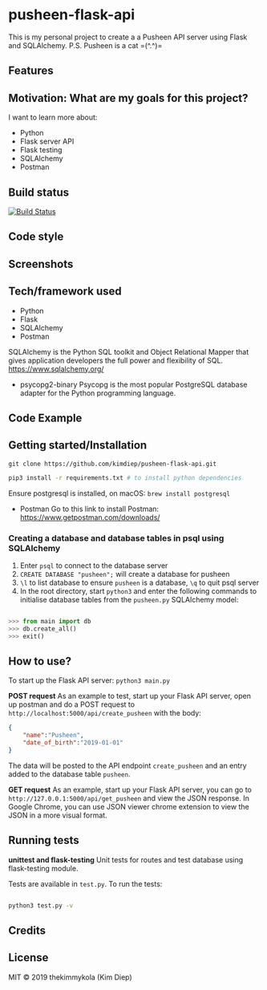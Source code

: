 # pusheen-flask-api

This is my personal project to create a a Pusheen API server using Flask and SQLAlchemy. P.S. Pusheen is a cat =(^.^)=

## Features


## Motivation: What are my goals for this project?

I want to learn more about:

- Python
- Flask server API
- Flask testing
- SQLAlchemy
- Postman

## Build status

[![Build Status](https://travis-ci.org/kimdiep/pusheen-flask-api.svg?branch=master)](https://travis-ci.org/kimdiep/pusheen-flask-api)

## Code style

## Screenshots

## Tech/framework used

- Python
- Flask
- SQLAlchemy
- Postman

SQLAlchemy is the Python SQL toolkit and Object Relational Mapper that gives application developers the full power and flexibility of SQL.
https://www.sqlalchemy.org/

- psycopg2-binary
Psycopg is the most popular PostgreSQL database adapter for the Python programming language.

## Code Example

## Getting started/Installation

`git clone https://github.com/kimdiep/pusheen-flask-api.git`

```bash
pip3 install -r requirements.txt # to install python dependencies
```

Ensure postgresql is installed, on macOS:
`brew install postgresql`

- Postman
Go to this link to install Postman:
https://www.getpostman.com/downloads/

### Creating a database and database tables in psql using SQLAlchemy

1. Enter `psql` to connect to the database server
2. `CREATE DATABASE "pusheen";` will create a database for pusheen
3. `\l` to list database to ensure `pusheen` is a database, `\q` to quit psql server
4. In the root directory, start `python3` and enter the following commands to initialise database tables from the `pusheen.py` SQLAlchemy model:

```python

>>> from main import db
>>> db.create_all()
>>> exit()

```

## How to use?

To start up the Flask API server: 
`python3 main.py`

**POST request**
As an example to test, start up your Flask API server, open up postman and do a POST request to `http://localhost:5000/api/create_pusheen` with the body:

```json
{
    "name":"Pusheen",
    "date_of_birth":"2019-01-01"
}
```

The data will be posted to the API endpoint `create_pusheen` and an entry added to the database table `pusheen`.

**GET request**
As an example, start up your Flask API server, you can go to `http://127.0.0.1:5000/api/get_pusheen` and view the JSON response. In Google Chrome, you can use JSON viewer chrome extension to view the JSON in a more visual format.

## Running tests

**unittest and flask-testing**
Unit tests for routes and test database using flask-testing module.

Tests are available in `test.py`. To run the tests:

```bash

python3 test.py -v

```

## Credits

## License

MIT © 2019 thekimmykola (Kim Diep)

